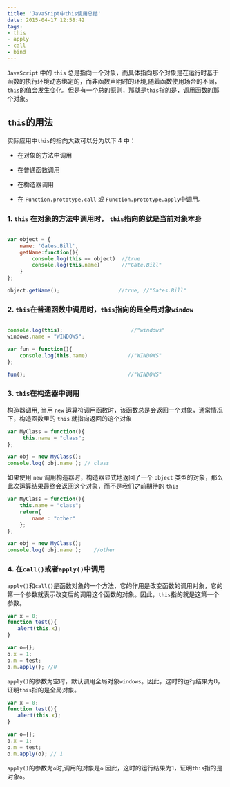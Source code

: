 ```yaml
---
title: 'JavaSript中this使用总结'
date: 2015-04-17 12:58:42
tags:
- this
- apply
- call
- bind
---
```


`JavaScript` 中的 `this` 总是指向一个对象，而具体指向那个对象是在运行时基于函数的执行环境动态绑定的，而非函数声明时的环境,随着函数使用场合的不同，`this`的值会发生变化。但是有一个总的原则，那就是`this`指的是，调用函数的那个对象。

<!--more-->

##  `this`的用法



实际应用中`this`的指向大致可以分为以下 4 中：

- 在对象的方法中调用

- 在普通函数调用

- 在构造器调用

- 在 `Function.prototype.call` 或 `Function.prototype.apply`中调用。



### 1.  `this` 在对象的方法中调用时， `this`指向的就是当前对象本身

```javascript

var object = {
	name: 'Gates.Bill',
	getName:function(){
		console.log(this == object)  //true
		console.log(this.name)       //"Gate.Bill" 
	}
};

object.getName();					//true,	//"Gates.Bill"
```

### 2. `this`在普通函数中调用时，`this`指向的是全局对象`window`

```javascript

console.log(this);						//"windows"
windows.name = "WINDOWS";

var fun = function(){
	console.log(this.name)             //"WINDOWS"
};

fun();								   //"WINDOWS"
```


### 3.  `this`在构造器中调用

构造器调用, 当用 `new` 运算符调用函数时，该函数总是会返回一个对象，通常情况下，构造函数里的 `this` 就指向返回的这个对象

```javascript
var MyClass = function(){
     this.name = "class";    
};

var obj = new MyClass();
console.log( obj.name ); // class

```
如果使用 `new` 调用构造器时，构造器显式地返回了一个 `object` 类型的对象，那么此次运算结果最终会返回这个对象，而不是我们之前期待的 `this`


```javascript
var MyClass = function(){
	this.name = "class";
	return{
		name : "other"
	};
};

var obj = new MyClass();
console.log( obj.name ); 	//other
```

### 4. 在`call()`或者`apply()`中调用
`apply()`和`call()`是函数对象的一个方法，它的作用是改变函数的调用对象，它的第一个参数就表示改变后的调用这个函数的对象。因此，`this`指的就是这第一个参数。

```javascript
var x = 0;
function test(){
　　alert(this.x);
}

var o={};
o.x = 1;
o.m = test;
o.m.apply(); //0
```

`apply()`的参数为空时，默认调用全局对象`windows`。因此，这时的运行结果为0，证明`this`指的是全局对象。

```javascript
var x = 0;
function test(){
　　alert(this.x);
}

var o={};
o.x = 1;
o.m = test;
o.m.apply(o); // 1
```

`apply()`的参数为`o`时,调用的对象是`o`  因此，这时的运行结果为1，证明`this`指的是对象`o`。
